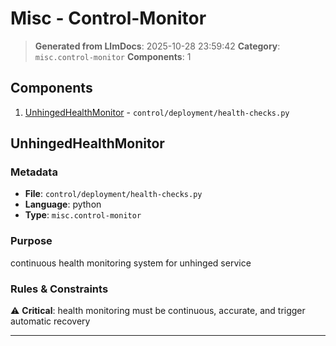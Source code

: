 # Misc - Control-Monitor

> **Generated from LlmDocs**: 2025-10-28 23:59:42
> **Category**: `misc.control-monitor`
> **Components**: 1

## Components

1. [UnhingedHealthMonitor](#unhingedhealthmonitor) - `control/deployment/health-checks.py`

## UnhingedHealthMonitor

### Metadata

- **File**: `control/deployment/health-checks.py`
- **Language**: python
- **Type**: `misc.control-monitor`

### Purpose

continuous health monitoring system for unhinged service

### Rules & Constraints

⚠️ **Critical**: health monitoring must be continuous, accurate, and trigger automatic recovery

---

